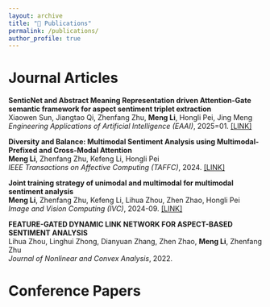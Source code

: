 ```yaml
---
layout: archive
title: "📖 Publications"
permalink: /publications/
author_profile: true
---
```


# Journal Articles

**SenticNet and Abstract Meaning Representation driven Attention-Gate semantic framework for aspect sentiment triplet extraction**  
Xiaowen Sun, Jiangtao Qi, Zhenfang Zhu, **Meng Li**, Hongli Pei, Jing Meng  
*Engineering Applications of Artificial Intelligence (EAAI)*, 2025=01. [[LINK]](https://www.sciencedirect.com/science/article/abs/pii/S0952197624017834)

**Diversity and Balance: Multimodal Sentiment Analysis using Multimodal-Prefixed and Cross-Modal Attention**  
**Meng Li**, Zhenfang Zhu, Kefeng Li, Hongli Pei  
*IEEE Transactions on Affective Computing (TAFFC)*, 2024. [[LINK]](https://ieeexplore.ieee.org/abstract/document/10601307)

**Joint training strategy of unimodal and multimodal for multimodal sentiment analysis**  
**Meng Li**, Zhenfang Zhu, Kefeng Li, Lihua Zhou, Zhen Zhao, Hongli Pei  
*Image and Vision Computing (IVC)*, 2024-09. [[LINK]](https://www.sciencedirect.com/science/article/abs/pii/S0262885624002774)

**FEATURE-GATED DYNAMIC LINK NETWORK FOR ASPECT-BASED SENTIMENT ANALYSIS**  
Lihua Zhou, Linghui Zhong, Dianyuan Zhang, Zhen Zhao, **Meng Li**, Zhenfang Zhu  
*Journal of Nonlinear and Convex Analysis*, 2022.

# Conference Papers

